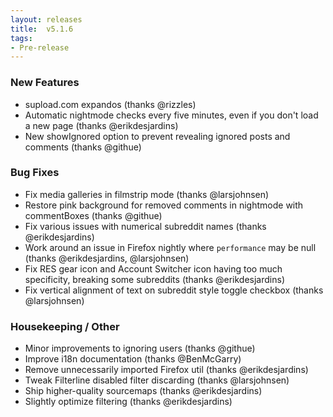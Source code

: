 ```yaml
---
layout: releases
title:  v5.1.6
tags:
- Pre-release
---
```


### New Features

- supload.com expandos (thanks @rizzles)
- Automatic nightmode checks every five minutes, even if you don't load a new page (thanks @erikdesjardins)
- New showIgnored option to prevent revealing ignored posts and comments (thanks @githue)

### Bug Fixes

- Fix media galleries in filmstrip mode (thanks @larsjohnsen)
- Restore pink background for removed comments in nightmode with commentBoxes (thanks @githue)
- Fix various issues with numerical subreddit names (thanks @erikdesjardins)
- Work around an issue in Firefox nightly where `performance` may be null (thanks @erikdesjardins, @larsjohnsen)
- Fix RES gear icon and Account Switcher icon having too much specificity, breaking some subreddits (thanks @erikdesjardins)
- Fix vertical alignment of text on subreddit style toggle checkbox (thanks @larsjohnsen)

### Housekeeping / Other

- Minor improvements to ignoring users (thanks @githue)
- Improve i18n documentation (thanks @BenMcGarry)
- Remove unnecessarily imported Firefox util (thanks @erikdesjardins)
- Tweak Filterline disabled filter discarding (thanks @larsjohnsen)
- Ship higher-quality sourcemaps (thanks @erikdesjardins)
- Slightly optimize filtering (thanks @erikdesjardins)
